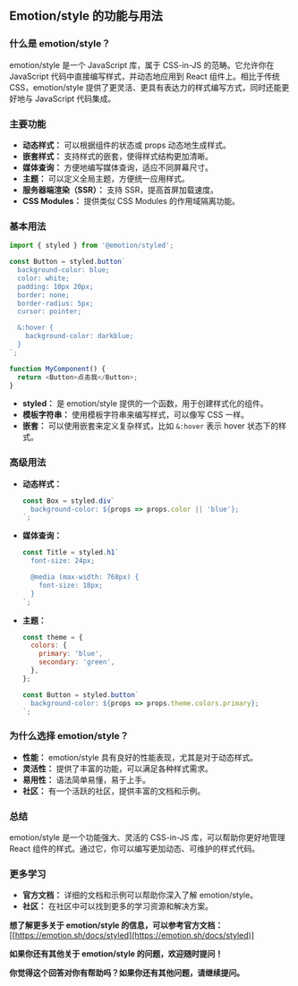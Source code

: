 ## Emotion/style 的功能与用法

### 什么是 emotion/style？

emotion/style 是一个 JavaScript 库，属于 CSS-in-JS 的范畴。它允许你在 JavaScript 代码中直接编写样式，并动态地应用到 React 组件上。相比于传统 CSS，emotion/style 提供了更灵活、更具有表达力的样式编写方式，同时还能更好地与 JavaScript 代码集成。

### 主要功能

* **动态样式：** 可以根据组件的状态或 props 动态地生成样式。
* **嵌套样式：** 支持样式的嵌套，使得样式结构更加清晰。
* **媒体查询：** 方便地编写媒体查询，适应不同屏幕尺寸。
* **主题：** 可以定义全局主题，方便统一应用样式。
* **服务器端渲染（SSR）：** 支持 SSR，提高首屏加载速度。
* **CSS Modules：** 提供类似 CSS Modules 的作用域隔离功能。

### 基本用法

```javascript
import { styled } from '@emotion/styled';

const Button = styled.button`
  background-color: blue;
  color: white;
  padding: 10px 20px;
  border: none;
  border-radius: 5px;
  cursor: pointer;

  &:hover {
    background-color: darkblue;
  }
`;

function MyComponent() {
  return <Button>点击我</Button>;
}
```

* **styled：** 是 emotion/style 提供的一个函数，用于创建样式化的组件。
* **模板字符串：** 使用模板字符串来编写样式，可以像写 CSS 一样。
* **嵌套：** 可以使用嵌套来定义复杂样式，比如 `&:hover` 表示 hover 状态下的样式。

### 高级用法

* **动态样式：**
  ```javascript
  const Box = styled.div`
    background-color: ${props => props.color || 'blue'};
  `;
  ```
* **媒体查询：**
  ```javascript
  const Title = styled.h1`
    font-size: 24px;

    @media (max-width: 768px) {
      font-size: 18px;
    }
  `;
  ```
* **主题：**
  ```javascript
  const theme = {
    colors: {
      primary: 'blue',
      secondary: 'green',
    },
  };

  const Button = styled.button`
    background-color: ${props => props.theme.colors.primary};
  `;
  ```

### 为什么选择 emotion/style？

* **性能：** emotion/style 具有良好的性能表现，尤其是对于动态样式。
* **灵活性：** 提供了丰富的功能，可以满足各种样式需求。
* **易用性：** 语法简单易懂，易于上手。
* **社区：** 有一个活跃的社区，提供丰富的文档和示例。

### 总结

emotion/style 是一个功能强大、灵活的 CSS-in-JS 库，可以帮助你更好地管理 React 组件的样式。通过它，你可以编写更加动态、可维护的样式代码。

### 更多学习

* **官方文档：** 详细的文档和示例可以帮助你深入了解 emotion/style。
* **社区：** 在社区中可以找到更多的学习资源和解决方案。

**想了解更多关于 emotion/style 的信息，可以参考官方文档：** [[https://emotion.sh/docs/styled](https://emotion.sh/docs/styled)]

**如果你还有其他关于 emotion/style 的问题，欢迎随时提问！**

**你觉得这个回答对你有帮助吗？如果你还有其他问题，请继续提问。**

